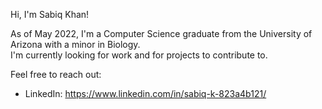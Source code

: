 <!--README as of 07/19/2022-->
Hi, I'm Sabiq Khan!  

As of May 2022, I'm a Computer Science graduate from the University of Arizona with a minor in Biology.  
I'm currently looking for work and for projects to contribute to.  

Feel free to reach out:  
- LinkedIn: https://www.linkedin.com/in/sabiq-k-823a4b121/
